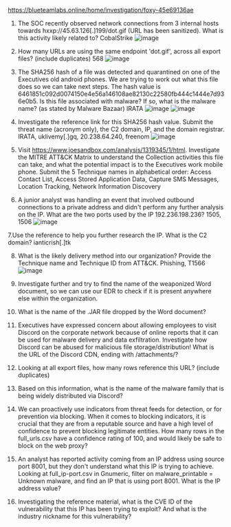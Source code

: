 https://blueteamlabs.online/home/investigation/foxy-45e69136ae

1. The SOC recently observed network connections from 3 internal hosts towards hxxp://45.63.126[.]199/dot.gif (URL has been sanitized). What is this activity likely related to?
CobalStrike
![image](https://github.com/user-attachments/assets/9d366533-7f7a-4d37-80b6-77e09280e978)

2. How many URLs are using the same endpoint 'dot.gif', across all export files? (include duplicates)
568
![image](https://github.com/user-attachments/assets/4eedcf13-2d9f-455c-beef-f274f8f40958)

3. The SHA256 hash of a file was detected and quarantined on one of the Executives old android phones. We are trying to work out what this file does so we can take next steps.
The hash value is 6461851c092d0074150e4e56a146108ae82130c22580fb444c1444e7d936e0b5. Is this file associated with malware? If so, what is the malware name? (as stated by Malware Bazaar)
IRATA
![image](https://github.com/user-attachments/assets/2e1d3986-6450-49c1-a9ec-21f2de453d00)
![image](https://github.com/user-attachments/assets/09ac584e-5a79-403f-aa72-dc5257a1187b)

4. Investigate the reference link for this SHA256 hash value. Submit the threat name (acronym only), the C2 domain, IP, and the domain registrar.
IRATA, uklivemy[.]gq, 20.238.64.240, freenom
![image](https://github.com/user-attachments/assets/d09b4b6a-6377-440a-866d-b39fad0a3188)

5. Visit https://www.joesandbox.com/analysis/1319345/1/html. Investigate the MITRE ATT&CK Matrix to understand the Collection activities this file can take, and what the potential impact is to the Executives work mobile phone.
Submit the 5 Technique names in alphabetical order: 
Access Contact List, Access Stored Application Data, Capture SMS Messages, Location Tracking, Network Information Discovery

6. A junior analyst was handling an event that involved outbound connections to a private address and didn't perform any further analysis on the IP. What are the two ports used by the IP 192.236.198.236?
1505, 1506
![image](https://github.com/user-attachments/assets/b857a478-724e-4fd4-84e6-f1fe92b6103f)

7.Use the reference to help you further research the IP. What is the C2 domain?
ianticrish[.]tk

8. What is the likely delivery method into our organization? Provide the Technique name and Technique ID from ATT&CK.
Phishing, T1566
![image](https://github.com/user-attachments/assets/7a85f8e8-9e62-49cd-b111-038b346301dc)


10. Investigate further and try to find the name of the weaponized Word document, so we can use our EDR to check if it is present anywhere else within the organization.


12. What is the name of the .JAR file dropped by the Word document?

13. Executives have expressed concern about allowing employees to visit Discord on the corporate network because of online reports that it can be used for malware delivery and data exfiltration. 
Investigate how Discord can be abused for malicious file storage/distribution! What is the URL of the Discord CDN, ending with /attachments/?

14. Looking at all export files, how many rows reference this URL? (include duplicates)

15. Based on this information, what is the name of the malware family that is being widely distributed via Discord?

16. We can proactively use indicators from threat feeds for detection, or for prevention via blocking. When it comes to blocking indicators, it is crucial that they are from a reputable source and have a high level of confidence to prevent blocking legitimate entities.
How many rows in the full_urls.csv have a confidence rating of 100, and would likely be safe to block on the web proxy?

17. An analyst has reported activity coming from an IP address using source port 8001, but they don't understand what this IP is trying to achieve. Looking at full_ip-port.csv in Gnumeric, filter on malware_printable = Unknown malware, and find an IP that is using port 8001. What is the IP address value?

18. Investigating the reference material, what is the CVE ID of the vulnerability that this IP has been trying to exploit? And what is the industry nickname for this vulnerability?
